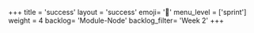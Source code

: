 +++
title = 'success'
layout = 'success'
emoji= '📝'
menu_level = ['sprint']
weight = 4
backlog= 'Module-Node'
backlog_filter= 'Week 2'
+++


